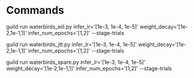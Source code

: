 # Commands

guild run waterbirds_eiil.py infer_lr='[1e-3, 1e-4, 1e-5]' weight_decay='[1e-2,1e-1,1]' infer_num_epochs='[1,2]' --stage-trials

guild run waterbirds_jtt.py infer_lr='[1e-3, 1e-4, 1e-5]' weight_decay='[1e-2,1e-1,1]' infer_num_epochs='[1,2]' --stage-trials

guild run waterbirds_spare.py infer_lr='[1e-3, 1e-4, 1e-5]' weight_decay='[1e-2,1e-1,1]' infer_num_epochs='[1,2]' --stage-trials